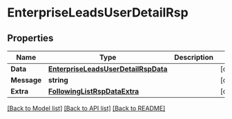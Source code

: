 # EnterpriseLeadsUserDetailRsp

## Properties

Name | Type | Description | Notes
------------ | ------------- | ------------- | -------------
**Data** | [**EnterpriseLeadsUserDetailRspData**](EnterpriseLeadsUserDetailRsp_data.md) |  | [optional] 
**Message** | **string** |  | [optional] 
**Extra** | [**FollowingListRspDataExtra**](FollowingListRsp_data_extra.md) |  | [optional] 

[[Back to Model list]](../README.md#documentation-for-models) [[Back to API list]](../README.md#documentation-for-api-endpoints) [[Back to README]](../README.md)


